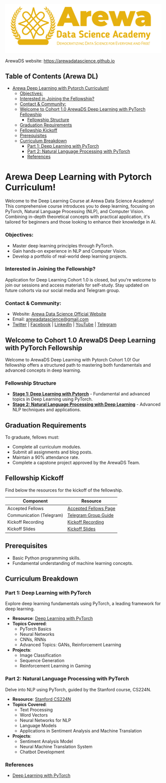 <p align="center">
<img src="assets/arewadsimage.png">
</p>

ArewaDS website: https://arewadatascience.github.io

## Table of Contents (Arewa DL)
- [Arewa Deep Learning with Pytorch Curriculum!](#arewa-deep-learning-with-pytorch-curriculum)
    - [Objectives:](#objectives)
    - [Interested in Joining the Fellowship?](#interested-in-joining-the-fellowship)
    - [Contact \& Community:](#contact--community)
  - [Welcome to Cohort 1.0 ArewaDS Deep Learning with PyTorch Fellowship](#welcome-to-cohort-10-arewads-deep-learning-with-pytorch-fellowship)
    - [Fellowship Structure](#fellowship-structure)
  - [Graduation Requirements](#graduation-requirements)
  - [Fellowship Kickoff](#fellowship-kickoff)
  - [Prerequisites](#prerequisites)
  - [Curriculum Breakdown](#curriculum-breakdown)
    - [Part 1: Deep Learning with PyTorch](#part-1-deep-learning-with-pytorch)
    - [Part 2: Natural Language Processing with PyTorch](#part-2-natural-language-processing-with-pytorch)
    - [References](#references)

#  Arewa Deep Learning with Pytorch Curriculum!

Welcome to the Deep Learning Course at Arewa Data Science Academy! This comprehensive course introduces you to deep learning, focusing on PyTorch, Natural Language Processing (NLP), and Computer Vision. Combining in-depth theoretical concepts with practical application, it's tailored for beginners and those looking to enhance their knowledge in AI.

### Objectives:
- Master deep learning principles through PyTorch.
- Gain hands-on experience in NLP and Computer Vision.
- Develop a portfolio of real-world deep learning projects.

### Interested in Joining the Fellowship?
Application for Deep Learning Cohort 1.0 is closed, but you're welcome to join our sessions and access materials for self-study. Stay updated on future cohorts via our social media and Telegram group.

### Contact & Community:
- Website: [Arewa Data Science Official Website](https://arewadatascience.github.io)
- Email: [arewadatascience@gmail.com](mailto:arewadatascience@gmail.com)
- [Twitter](https://twitter.com/arewadatascience) | [Facebook](https://www.facebook.com/arewadatascience) | [LinkedIn](https://www.linkedin.com/company/arewadatascience) | [YouTube](https://www.youtube.com/@arewadatascienceacademy7195/videos) | [Telegram](https://t.me/+vGZvQdggp1A4NzNk)


## Welcome to Cohort 1.0 ArewaDS Deep Learning with PyTorch Fellowship
Welcome to ArewaDS Deep Learning with Pytorch Cohort 1.0! Our fellowship offers a structured path to mastering both fundamentals and advanced concepts in deep learning.

### Fellowship Structure
- **[Stage 1: Deep Learning with Pytorch](#part-1-deep-learning-with-pytorch)** - Fundamental and advanced topics in Deep Learning using PyTorch.
- **[Stage 2: Natural Language Processing with Deep Learning](#part-2-natural-language-processing-with-pytorch)** - Advanced NLP techniques and applications.

## Graduation Requirements
To graduate, fellows must:
- Complete all curriculum modules.
- Submit all assignments and blog posts.
- Maintain a 90% attendance rate.
- Complete a capstone project approved by the ArewaDS Team.

## Fellowship Kickoff
Find below the resources for the kickoff of the fellowship.

| Component                   | Resource                                                                                                                                                                                  |
| --------------------------- | ----------------------------------------------------------------------------------------------------------------------------------------------------------------------------------------- |
| Accepted Fellows            | [Accepted Fellows Page](https://arewadatascience.github.io/fellows-ml-2.html)                                                                                                            |                                                                          |
| Communication (Telegram)    | [Telegram Group Guide](https://github.com/arewadataScience/ArewaDS-Machine-Learning/blob/main/Stage-1-Getting-Started/telegram.md)                                                       |
| Kickoff Recording           | [Kickoff Recording](https://www.youtube.com/watch?v=yjXAuYE7kKc&list=PLf4vs1mkrux2OQyidTpH5zw2qxhX1ZPVI&index=1)                                                                                                                        |
| Kickoff Slides              | [Kickoff Slides](https://docs.google.com/presentation/d/1tHS8DK9MICM2MvbOzxpVm1lvSPn6-80L5r0maQNGTyg/edit?usp=sharing) |

## Prerequisites
- Basic Python programming skills.
- Fundamental understanding of machine learning concepts.

## Curriculum Breakdown

### Part 1: Deep Learning with PyTorch
Explore deep learning fundamentals using PyTorch, a leading framework for deep learning.

- **Resource**: [Deep Learning with PyTorch](https://github.com/mrdbourke/pytorch-deep-learning)
- **Topics Covered**:
  - PyTorch Basics
  - Neural Networks
  - CNNs, RNNs
  - Advanced Topics: GANs, Reinforcement Learning
- **Projects**:
  - Image Classification
  - Sequence Generation
  - Reinforcement Learning in Gaming

### Part 2: Natural Language Processing with PyTorch
Delve into NLP using PyTorch, guided by the Stanford course, CS224N.

- **Resource**: [Stanford CS224N](https://web.stanford.edu/class/cs224n/)
- **Topics Covered**:
  - Text Processing
  - Word Vectors
  - Neural Networks for NLP
  - Language Models
  - Applications in Sentiment Analysis and Machine Translation
- **Projects**:
  - Sentiment Analysis Model
  - Neural Machine Translation System
  - Chatbot Development

### References
- [Deep Learning with PyTorch](https://github.com/mrdbourke/pytorch-deep-learning)
